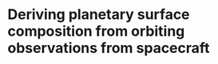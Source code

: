 # Deriving planetary surface composition from orbiting observations from spacecraft

<div align="center">

